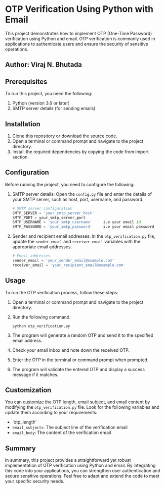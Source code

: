 # OTP Verification Using Python with Email

This project demonstrates how to implement OTP (One-Time Password) verification using Python and email. OTP verification is commonly used in applications to authenticate users and ensure the security of sensitive operations.

## Author: Viraj N. Bhutada

## Prerequisites

To run this project, you need the following:

1. Python (version 3.6 or later)
2. SMTP server details (for sending emails)

## Installation

1. Clone this repository or download the source code.
2. Open a terminal or command prompt and navigate to the project directory.
3. Install the required dependencies by copying the code from import section.

  
## Configuration

Before running the project, you need to configure the following:

1. SMTP server details: Open the `config.py` file and enter the details of your SMTP server, such as host, port, username, and password.

   ```python
   # SMTP server configuration
   SMTP_SERVER = 'your_smtp_server_host'
   SMTP_PORT = your_smtp_server_port
   SMTP_USERNAME = 'your_smtp_username'     i.e your email id
   SMTP_PASSWORD = 'your_smtp_password'     i.e your email password
   ```

2. Sender and recipient email addresses: In the `otp_verification.py` file, update the `sender_email` and `receiver_email` variables with the appropriate email addresses.

   ```python
   # Email addresses
   sender_email = 'your_sender_email@example.com'
   receiver_email = 'your_recipient_email@example.com'
   ```

## Usage

To run the OTP verification process, follow these steps:

1. Open a terminal or command prompt and navigate to the project directory.
2. Run the following command:

   ```
   python otp_verification.py
   ```

3. The program will generate a random OTP and send it to the specified email address.
4. Check your email inbox and note down the received OTP.
5. Enter the OTP in the terminal or command prompt when prompted.
6. The program will validate the entered OTP and display a success message if it matches.

## Customization

You can customize the OTP length, email subject, and email content by modifying the `otp_verification.py` file. Look for the following variables and update them according to your requirements:

- 'otp_length'
- `email_subjects`: The subject line of the verification email
- `email_body`: The content of the verification email

## Summary

In summary, this project provides a straightforward yet robust implementation of OTP verification using Python and email. By integrating this code into your applications, you can strengthen user authentication and secure sensitive operations. Feel free to adapt and extend the code to meet your specific security needs.